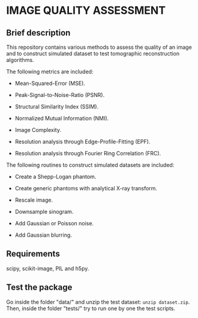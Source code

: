 IMAGE QUALITY ASSESSMENT
========================



##  Brief description
This repository contains various methods to assess the quality of an image
and to construct simulated dataset to test tomographic reconstruction algorithms.


The following metrics are included:

* Mean-Squared-Error (MSE).

* Peak-Signal-to-Noise-Ratio (PSNR).                       

* Structural Similarity Index (SSIM).

* Normalized Mutual Information (NMI).
                                
* Image Complexity.

* Resolution analysis through Edge-Profile-Fitting (EPF).
                                                     
* Resolution analysis through Fourier Ring Correlation (FRC).
                                                       
                                                       
The following routines to construct simulated datasets are included:

* Create a Shepp-Logan phantom.

* Create generic phantoms with analytical X-ray transform.

* Rescale image.

* Downsample sinogram.

* Add Gaussian or Poisson noise.

* Add Gaussian blurring.



##  Requirements
 scipy, scikit-image, PIL and h5py.



##  Test the package
Go inside the folder "data/" and unzip the test dataset: `unzip dataset.zip`.
Then, inside the folder "tests/" try to run one by one the test scripts.

